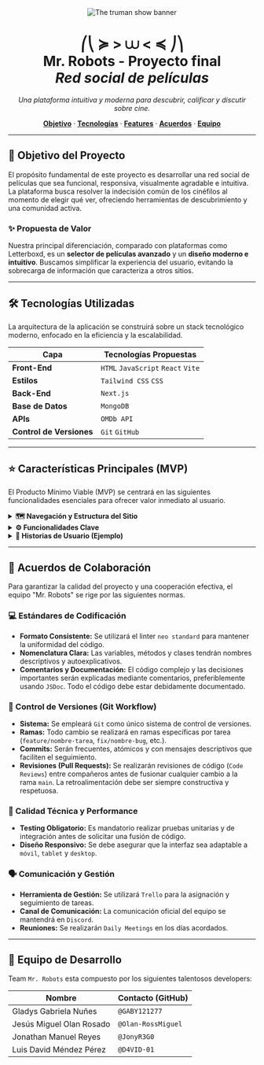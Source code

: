<div align="center">
  <img src="https://media3.giphy.com/media/v1.Y2lkPTc5MGI3NjExNnhyaTQ0YTNmZXg3NmF3aDIxczNkaWVpM2o0OXo2ZWpuaW84cXM3MiZlcD12MV9pbnRlcm5hbF9naWZfYnlfaWQmY3Q9Zw/s6qIhoiPgxBba9L7BU/giphy.gif" alt="The truman show banner"/>
  <h1> ⎛⎝ ≽ > ⩊ < ≼ ⎠⎞ <br>
  Mr. Robots - Proyecto final <br>
  <i>Red social de películas</i>
  </h1>
  <p>
    <i>Una plataforma intuitiva y moderna para descubrir, calificar y discutir sobre cine.</i>
  </p>
  <p>
    <a href="#-objetivo-del-proyecto"><strong>Objetivo</strong></a> ·
    <a href="#%EF%B8%8F-tecnologías-utilizadas"><strong>Tecnologías</strong></a> ·
    <a href="#-características-principales-mvp"><strong>Features</strong></a> ·
    <a href="#-acuerdos-de-colaboración"><strong>Acuerdos</strong></a> ·
    <a href="#-equipo-de-desarrollo"><strong>Equipo</strong></a>
  </p>
</div>

---

## 🎯 Objetivo del Proyecto

El propósito fundamental de este proyecto es desarrollar una red social de películas que sea funcional, responsiva, visualmente agradable e intuitiva. La plataforma busca resolver la indecisión común de los cinéfilos al momento de elegir qué ver, ofreciendo herramientas de descubrimiento y una comunidad activa.

### ✨ Propuesta de Valor

Nuestra principal diferenciación, comparado con plataformas como Letterboxd, es un **selector de películas avanzado** y un **diseño moderno e intuitivo**. Buscamos simplificar la experiencia del usuario, evitando la sobrecarga de información que caracteriza a otros sitios.

---

## 🛠️ Tecnologías Utilizadas

La arquitectura de la aplicación se construirá sobre un stack tecnológico moderno, enfocado en la eficiencia y la escalabilidad.

| Capa                     | Tecnologías Propuestas             |
| ------------------------ | ---------------------------------- |
| **Front-End**            | `HTML` `JavaScript` `React` `Vite` |
| **Estilos**              | `Tailwind CSS` `CSS`               |
| **Back-End**             | `Next.js`                          |
| **Base de Datos**        | `MongoDB`                          |
| **APIs**                 | `OMDb API`                         |
| **Control de Versiones** | `Git` `GitHub`                     |

---

## ⭐ Características Principales (MVP)

El Producto Mínimo Viable (MVP) se centrará en las siguientes funcionalidades esenciales para ofrecer valor inmediato al usuario.

<details>
  <summary><strong>🗺️ Navegación y Estructura del Sitio</strong></summary>
  
  La plataforma tendrá una jerarquía clara para garantizar una navegación eficiente. Las páginas propuestas en la etapa inical del proyecto son:

- **🏠 Hero Page:** La página de bienvenida.
- **🎞️ Principal:** Muestra de películas destacadas (top, estrenos, etc.).
- **🔍 Buscador:** Accesible globalmente desde el header.
- **🎲 Selector de Películas:** Herramienta de descubrimiento aleatorio y para grupos.
- **👤 Login/Registro:** Portal de autenticación de usuarios.
- **⚙️ Ajustes:** (Consideración futura).
</details>

<details>
  <summary><strong>⚙️ Funcionalidades Clave</strong></summary>

- **👤 Sistema de Registro y Autenticación:** Los usuarios deben poder crear una cuenta e iniciar sesión.
- **🎬 Catálogo de Películas:** La información de las películas podrá ser clasificada por género, autor, año y nombre.
- **💬 Comentarios y Calificaciones:** Cada película permitirá a los usuarios dejar comentarios y asignar una calificación (rating).
- **📱 Diseño Responsivo:** El sitio deberá ser completamente funcional y estético en dispositivos móviles, tablets y computadoras de escritorio.
</details>

<details>
  <summary><strong>📜 Historias de Usuario (Ejemplo)</strong></summary>
  404 Aun no hacemos historias de usuario :/
</details>

---

## 🤝 Acuerdos de Colaboración

Para garantizar la calidad del proyecto y una cooperación efectiva, el equipo "Mr. Robots" se rige por las siguientes normas.

### 💻 Estándares de Codificación

- **Formato Consistente:** Se utilizará el linter `neo standard` para mantener la uniformidad del código.
- **Nomenclatura Clara:** Las variables, métodos y clases tendrán nombres descriptivos y autoexplicativos.
- **Comentarios y Documentación:** El código complejo y las decisiones importantes serán explicadas mediante comentarios, preferiblemente usando `JSDoc`. Todo el código debe estar debidamente documentado.

### 🌿 Control de Versiones (Git Workflow)

- **Sistema:** Se empleará `Git` como único sistema de control de versiones.
- **Ramas:** Todo cambio se realizará en ramas específicas por tarea (`feature/nombre-tarea`, `fix/nombre-bug`, etc.).
- **Commits:** Serán frecuentes, atómicos y con mensajes descriptivos que faciliten el seguimiento.
- **Revisiones (Pull Requests):** Se realizarán revisiones de código (`Code Reviews`) entre compañeros antes de fusionar cualquier cambio a la rama `main`. La retroalimentación debe ser siempre constructiva y respetuosa.

### 🚀 Calidad Técnica y Performance

- **Testing Obligatorio:** Es mandatorio realizar pruebas unitarias y de integración antes de solicitar una fusión de código.
- **Diseño Responsivo:** Se debe asegurar que la interfaz sea adaptable a `móvil`, `tablet` y `desktop`.

### 🗣️ Comunicación y Gestión

- **Herramienta de Gestión:** Se utilizará `Trello` para la asignación y seguimiento de tareas.
- **Canal de Comunicación:** La comunicación oficial del equipo se mantendrá en `Discord`.
- **Reuniones:** Se realizarán `Daily Meetings` en los días acordados.

---

## 🤖 Equipo de Desarrollo

Team `Mr. Robots` esta compuesto por los siguientes talentosos developers:

| Nombre                   | Contacto (GitHub)   |
| ------------------------ | ------------------- |
| Gladys Gabriela Nuñes    | `@GABY121277`       |
| Jesús Miguel Olan Rosado | `@Olan-RossMiguel ` |
| Jonathan Manuel Reyes    | `@JonyR3G0 `        |
| Luis David Méndez Pérez  | `@D4VID-01  `       |

<br>
